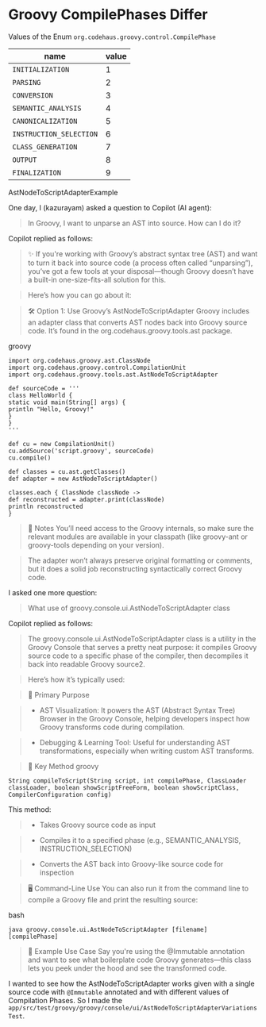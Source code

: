 # Groovy CompilePhases Differ

Values of the Enum `org.codehaus.groovy.control.CompilePhase`

|name|value|
|----|-----|
|`INITIALIZATION`|1|
|`PARSING`|2|
|`CONVERSION`|3|
|`SEMANTIC_ANALYSIS`|4|
|`CANONICALIZATION`|5|
|`INSTRUCTION_SELECTION`|6|
|`CLASS_GENERATION`|7|
|`OUTPUT`|8|
|`FINALIZATION`|9|


AstNodeToScriptAdapterExample

One day, I (kazurayam) asked a question to Copilot (AI agent):

>In Groovy, I want to unparse an AST into source. How can I do it?

Copilot replied as follows:

>✨ If you're working with Groovy’s abstract syntax tree (AST) and want to turn it back into source code (a process often called “unparsing”), you’ve got a few tools at your disposal—though Groovy doesn’t have a built-in one-size-fits-all solution for this.

>Here’s how you can go about it:

>🛠 Option 1: Use Groovy’s AstNodeToScriptAdapter
Groovy includes an adapter class that converts AST nodes back into Groovy source code. It’s found in the org.codehaus.groovy.tools.ast package.

groovy
```
import org.codehaus.groovy.ast.ClassNode
import org.codehaus.groovy.control.CompilationUnit
import org.codehaus.groovy.tools.ast.AstNodeToScriptAdapter

def sourceCode = '''
class HelloWorld {
static void main(String[] args) {
println "Hello, Groovy!"
}
}
'''

def cu = new CompilationUnit()
cu.addSource('script.groovy', sourceCode)
cu.compile()

def classes = cu.ast.getClasses()
def adapter = new AstNodeToScriptAdapter()

classes.each { ClassNode classNode ->
def reconstructed = adapter.print(classNode)
println reconstructed
}
```

>🧩 Notes
You’ll need access to the Groovy internals, so make sure the relevant modules are available in your classpath (like groovy-ant or groovy-tools depending on your version).

>The adapter won’t always preserve original formatting or comments, but it does a solid job reconstructing syntactically correct Groovy code.

I asked one more question:

>What use of groovy.console.ui.AstNodeToScriptAdapter class

Copilot replied as follows:

>The groovy.console.ui.AstNodeToScriptAdapter class is a utility in the Groovy Console that serves a pretty neat purpose: it compiles Groovy source code to a specific phase of the compiler, then decompiles it back into readable Groovy source2.

>Here’s how it’s typically used:

>🧠 Primary Purpose

>- AST Visualization: It powers the AST (Abstract Syntax Tree) Browser in the Groovy Console, helping developers inspect how Groovy transforms code during compilation.

>- Debugging & Learning Tool: Useful for understanding AST transformations, especially when writing custom AST transforms.

>🔧 Key Method
groovy
```
String compileToScript(String script, int compilePhase, ClassLoader classLoader, boolean showScriptFreeForm, boolean showScriptClass, CompilerConfiguration config)
```

This method:

>- Takes Groovy source code as input

>- Compiles it to a specified phase (e.g., SEMANTIC_ANALYSIS, INSTRUCTION_SELECTION)

>- Converts the AST back into Groovy-like source code for inspection

>🖥️ Command-Line Use
You can also run it from the command line to compile a Groovy file and print the resulting source:

bash
```
java groovy.console.ui.AstNodeToScriptAdapter [filename] [compilePhase]
```


>🧪 Example Use Case
Say you're using the @Immutable annotation and want to see what boilerplate code Groovy generates—this class lets you peek under the hood and see the transformed code.

I wanted to see how the AstNodeToScriptAdapter works given with a single source code with `@Immutable` annotated and with different values of Compilation Phases. So I made the `app/src/test/groovy/groovy/console/ui/AstNodeToScriptAdapterVariationsTest`.
